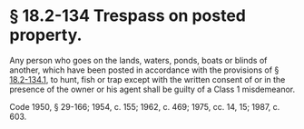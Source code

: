 # § 18.2-134 Trespass on posted property.

<p>Any person who goes on the lands, waters, ponds, boats or blinds of another, which have been posted in accordance with the provisions of § <a href='http://law.lis.virginia.gov/vacode/18.2-134.1/'>18.2-134.1</a>, to hunt, fish or trap except with the written consent of or in the presence of the owner or his agent shall be guilty of a Class 1 misdemeanor.</p><p>Code 1950, § 29-166; 1954, c. 155; 1962, c. 469; 1975, cc. 14, 15; 1987, c. 603.</p>